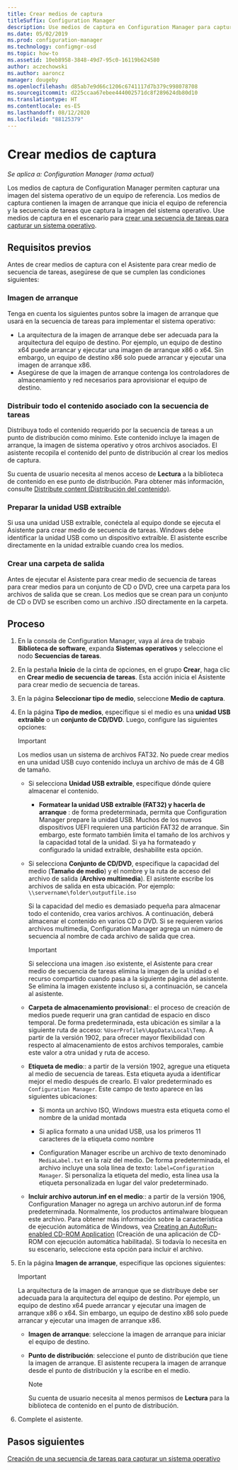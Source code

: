 ```yaml
---
title: Crear medios de captura
titleSuffix: Configuration Manager
description: Use medios de captura en Configuration Manager para capturar una imagen del sistema operativo de un equipo de referencia.
ms.date: 05/02/2019
ms.prod: configuration-manager
ms.technology: configmgr-osd
ms.topic: how-to
ms.assetid: 10eb8958-3848-49d7-95c0-16119b624580
author: aczechowski
ms.author: aaroncz
manager: dougeby
ms.openlocfilehash: d85ab7e9d66c1206c6741117d7b379c998078708
ms.sourcegitcommit: d225ccaa67ebee444002571dc8f289624db80d10
ms.translationtype: HT
ms.contentlocale: es-ES
ms.lasthandoff: 08/12/2020
ms.locfileid: "88125379"
---
```

# <a name="create-capture-media"></a>Crear medios de captura

*Se aplica a: Configuration Manager (rama actual)*

Los medios de captura de Configuration Manager permiten capturar una imagen del sistema operativo de un equipo de referencia. Los medios de captura contienen la imagen de arranque que inicia el equipo de referencia y la secuencia de tareas que captura la imagen del sistema operativo. Use medios de captura en el escenario para [crear una secuencia de tareas para capturar un sistema operativo](create-a-task-sequence-to-capture-an-operating-system.md).  


## <a name="prerequisites"></a>Requisitos previos

Antes de crear medios de captura con el Asistente para crear medio de secuencia de tareas, asegúrese de que se cumplen las condiciones siguientes:

### <a name="boot-image"></a>Imagen de arranque

Tenga en cuenta los siguientes puntos sobre la imagen de arranque que usará en la secuencia de tareas para implementar el sistema operativo:

- La arquitectura de la imagen de arranque debe ser adecuada para la arquitectura del equipo de destino. Por ejemplo, un equipo de destino x64 puede arrancar y ejecutar una imagen de arranque x86 o x64. Sin embargo, un equipo de destino x86 solo puede arrancar y ejecutar una imagen de arranque x86.
- Asegúrese de que la imagen de arranque contenga los controladores de almacenamiento y red necesarios para aprovisionar el equipo de destino.

### <a name="distribute-all-content-associated-with-the-task-sequence"></a>Distribuir todo el contenido asociado con la secuencia de tareas

Distribuya todo el contenido requerido por la secuencia de tareas a un punto de distribución como mínimo. Este contenido incluye la imagen de arranque, la imagen de sistema operativo y otros archivos asociados. El asistente recopila el contenido del punto de distribución al crear los medios de captura.

Su cuenta de usuario necesita al menos acceso de **Lectura** a la biblioteca de contenido en ese punto de distribución. Para obtener más información, consulte [Distribute content (Distribución del contenido)](../../core/servers/deploy/configure/deploy-and-manage-content.md#bkmk_distribute).

### <a name="prepare-the-removable-usb-drive"></a>Preparar la unidad USB extraíble

Si usa una unidad USB extraíble, conéctela al equipo donde se ejecuta el Asistente para crear medio de secuencia de tareas. Windows debe identificar la unidad USB como un dispositivo extraíble. El asistente escribe directamente en la unidad extraíble cuando crea los medios.

### <a name="create-an-output-folder"></a>Crear una carpeta de salida

Antes de ejecutar el Asistente para crear medio de secuencia de tareas para crear medios para un conjunto de CD o DVD, cree una carpeta para los archivos de salida que se crean. Los medios que se crean para un conjunto de CD o DVD se escriben como un archivo .ISO directamente en la carpeta.


## <a name="process"></a>Proceso

1. En la consola de Configuration Manager, vaya al área de trabajo **Biblioteca de software**, expanda **Sistemas operativos** y seleccione el nodo **Secuencias de tareas**.  

2. En la pestaña **Inicio** de la cinta de opciones, en el grupo **Crear**, haga clic en **Crear medio de secuencia de tareas**. Esta acción inicia el Asistente para crear medio de secuencia de tareas.  

3. En la página **Seleccionar tipo de medio**, seleccione **Medio de captura**.  

4. En la página **Tipo de medios**, especifique si el medio es una **unidad USB extraíble** o un **conjunto de CD/DVD**. Luego, configure las siguientes opciones:  

    > [!IMPORTANT]  
    > Los medios usan un sistema de archivos FAT32. No puede crear medios en una unidad USB cuyo contenido incluya un archivo de más de 4 GB de tamaño.  

    - Si selecciona **Unidad USB extraíble**, especifique dónde quiere almacenar el contenido.  

        - **Formatear la unidad USB extraíble (FAT32) y hacerla de arranque** : de forma predeterminada, permita que Configuration Manager prepare la unidad USB. Muchos de los nuevos dispositivos UEFI requieren una partición FAT32 de arranque. Sin embargo, este formato también limita el tamaño de los archivos y la capacidad total de la unidad. Si ya ha formateado y configurado la unidad extraíble, deshabilite esta opción.

    - Si selecciona **Conjunto de CD/DVD**, especifique la capacidad del medio (**Tamaño de medio**) y el nombre y la ruta de acceso del archivo de salida (**Archivo multimedia**). El asistente escribe los archivos de salida en esta ubicación. Por ejemplo: `\\servername\folder\outputfile.iso`  

        Si la capacidad del medio es demasiado pequeña para almacenar todo el contenido, crea varios archivos. A continuación, deberá almacenar el contenido en varios CD o DVD. Si se requieren varios archivos multimedia, Configuration Manager agrega un número de secuencia al nombre de cada archivo de salida que crea.  

        > [!IMPORTANT]  
        > Si selecciona una imagen .iso existente, el Asistente para crear medio de secuencia de tareas elimina la imagen de la unidad o el recurso compartido cuando pasa a la siguiente página del asistente. Se elimina la imagen existente incluso si, a continuación, se cancela al asistente.  

    - **Carpeta de almacenamiento provisional**:<!--1359388-->: el proceso de creación de medios puede requerir una gran cantidad de espacio en disco temporal. De forma predeterminada, esta ubicación es similar a la siguiente ruta de acceso: `%UserProfile%\AppData\Local\Temp`. A partir de la versión 1902, para ofrecer mayor flexibilidad con respecto al almacenamiento de estos archivos temporales, cambie este valor a otra unidad y ruta de acceso.  

    - **Etiqueta de medio**:<!--1359388-->: a partir de la versión 1902, agregue una etiqueta al medio de secuencia de tareas. Esta etiqueta ayuda a identificar mejor el medio después de crearlo. El valor predeterminado es `Configuration Manager`. Este campo de texto aparece en las siguientes ubicaciones:  

        - Si monta un archivo ISO, Windows muestra esta etiqueta como el nombre de la unidad montada  

        - Si aplica formato a una unidad USB, usa los primeros 11 caracteres de la etiqueta como nombre  

        - Configuration Manager escribe un archivo de texto denominado `MediaLabel.txt` en la raíz del medio. De forma predeterminada, el archivo incluye una sola línea de texto: `label=Configuration Manager`. Si personaliza la etiqueta del medio, esta línea usa la etiqueta personalizada en lugar del valor predeterminado.  

    - **Incluir archivo autorun.inf en el medio**:<!-- 4090666 -->: a partir de la versión 1906, Configuration Manager no agrega un archivo autorun.inf de forma predeterminada. Normalmente, los productos antimalware bloquean este archivo. Para obtener más información sobre la característica de ejecución automática de Windows, vea [Creating an AutoRun-enabled CD-ROM Application](https://docs.microsoft.com/windows/desktop/shell/autoplay) (Creación de una aplicación de CD-ROM con ejecución automática habilitada). Si todavía lo necesita en su escenario, seleccione esta opción para incluir el archivo.  

5. En la página **Imagen de arranque**, especifique las opciones siguientes:  

    > [!IMPORTANT]  
    > La arquitectura de la imagen de arranque que se distribuye debe ser adecuada para la arquitectura del equipo de destino. Por ejemplo, un equipo de destino x64 puede arrancar y ejecutar una imagen de arranque x86 o x64. Sin embargo, un equipo de destino x86 solo puede arrancar y ejecutar una imagen de arranque x86.  

    - **Imagen de arranque**: seleccione la imagen de arranque para iniciar el equipo de destino.  

    - **Punto de distribución**: seleccione el punto de distribución que tiene la imagen de arranque. El asistente recupera la imagen de arranque desde el punto de distribución y la escribe en el medio.  

        > [!NOTE]  
        > Su cuenta de usuario necesita al menos permisos de **Lectura** para la biblioteca de contenido en el punto de distribución.  

6. Complete el asistente.  


## <a name="next-steps"></a>Pasos siguientes

[Creación de una secuencia de tareas para capturar un sistema operativo](create-a-task-sequence-to-capture-an-operating-system.md)
